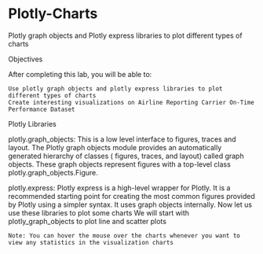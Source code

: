 # Plotly-Charts
Plotly graph objects and Plotly express libraries to plot different types of charts

Objectives

After completing this lab, you will be able to:

    Use plotly graph objects and plotly express libraries to plot different types of charts
    Create interesting visualizations on Airline Reporting Carrier On-Time Performance Dataset

Plotly Libraries

plotly.graph_objects: This is a low level interface to figures, traces and layout. The Plotly graph objects module provides an automatically generated hierarchy of classes ( figures, traces, and layout) called graph objects. These graph objects represent figures with a top-level class plotly.graph_objects.Figure.

plotly.express: Plotly express is a high-level wrapper for Plotly. It is a recommended starting point for creating the most common figures provided by Plotly using a simpler syntax. It uses graph objects internally. Now let us use these libraries to plot some charts We will start with plotly_graph_objects to plot line and scatter plots

    Note: You can hover the mouse over the charts whenever you want to view any statistics in the visualization charts
